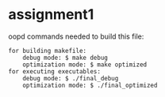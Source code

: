 # assignment1

oopd
commands needed to build this file:

    for building makefile:
        debug mode: $ make debug
        optimization mode: $ make optimized
    for executing executables:
        debug mode: $ ./final_debug
        optimization mode: $ ./final_optimized
